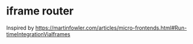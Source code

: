# iframe router

Inspired by https://martinfowler.com/articles/micro-frontends.html#Run-timeIntegrationViaIframes